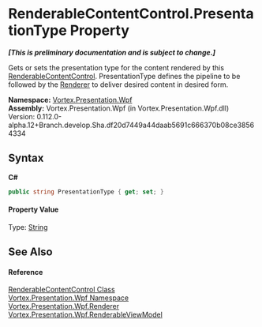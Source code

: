 # RenderableContentControl.PresentationType Property 
 _**\[This is preliminary documentation and is subject to change.\]**_

Gets or sets the presentation type for the content rendered by this <a href="T_Vortex_Presentation_Wpf_RenderableContentControl.md">RenderableContentControl</a>. PresentationType defines the pipeline to be followed by the <a href="T_Vortex_Presentation_Wpf_Renderer.md">Renderer</a> to deliver desired content in desired form.

**Namespace:**&nbsp;<a href="N_Vortex_Presentation_Wpf.md">Vortex.Presentation.Wpf</a><br />**Assembly:**&nbsp;Vortex.Presentation.Wpf (in Vortex.Presentation.Wpf.dll) Version: 0.112.0-alpha.12+Branch.develop.Sha.df20d7449a44daab5691c666370b08ce38564334

## Syntax

**C#**<br />
``` C#
public string PresentationType { get; set; }
```


#### Property Value
Type: <a href="https://docs.microsoft.com/dotnet/api/system.string" target="_blank">String</a>

## See Also


#### Reference
<a href="T_Vortex_Presentation_Wpf_RenderableContentControl.md">RenderableContentControl Class</a><br /><a href="N_Vortex_Presentation_Wpf.md">Vortex.Presentation.Wpf Namespace</a><br /><a href="T_Vortex_Presentation_Wpf_Renderer.md">Vortex.Presentation.Wpf.Renderer</a><br /><a href="T_Vortex_Presentation_Wpf_RenderableViewModel.md">Vortex.Presentation.Wpf.RenderableViewModel</a><br />